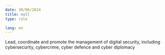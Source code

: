 ```yaml
---
date: 30/06/2024
title: null
type: role

lang: en
---
```


Lead, coordinate and promote the management of digital security, including cybersecurity,
cybercrime, cyber defence and cyber diplomacy
